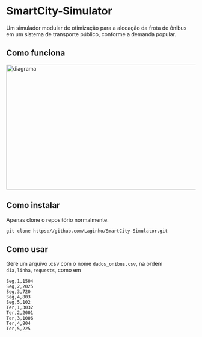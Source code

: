 # SmartCity-Simulator

Um simulador modular de otimização para a alocação da frota de ônibus em um sistema de transporte público, conforme a demanda popular.

## Como funciona

<img width="572" height="332" alt="diagrama" src="https://github.com/user-attachments/assets/b8e2b82a-6c34-4876-842b-3d341d66719f"/>

## Como instalar

Apenas clone o repositório normalmente.

```shell
git clone https://github.com/Laginho/SmartCity-Simulator.git
```

## Como usar

Gere um arquivo .csv com o nome `dados_onibus.csv`, na ordem `dia,linha,requests`, como em

```csv
Seg,1,1504
Seg,2,2025
Seg,3,720
Seg,4,803
Seg,5,102
Ter,1,3032
Ter,2,2001
Ter,3,1006
Ter,4,804
Ter,5,225
```


